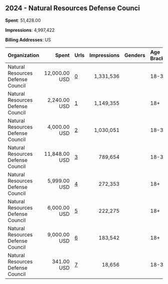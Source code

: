 ## 2024 - Natural Resources Defense Counci 
**Spent**: 51,428.00

**Impressions**: 4,997,422

**Billing Addresses**: US

|Organization|Spent|Urls|Impressions|Genders|Age Brackets|Country Codes|
|:---|---:|:---|---:|:---|:---|:---|
|Natural Resources Defense Council|12,000.00 USD|[0](https://www.snap.com/political-ads/asset/32b04d7f06c4667f52939d509717de8199193f65752215f80b48054e3e359c96?mediaType=mp4)|1,331,536||18-38|united states|
|Natural Resources Defense Council|2,240.00 USD|[1](https://www.snap.com/political-ads/asset/f4712c2daf04a4aeab97cc977712a596d1423b46c0b7e23caeeda34ccec654bc?mediaType=png)|1,149,355||18+|united states|
|Natural Resources Defense Council|4,000.00 USD|[2](https://www.snap.com/political-ads/asset/6962d91a2d4c95f09dfca58028c6cca35346f67266acaf1ca54de81fdedad2df?mediaType=mp4)|1,030,051||18-34|united states|
|Natural Resources Defense Council|11,848.00 USD|[3](https://www.snap.com/political-ads/asset/6d552e664d95bb83322a35787a7009524ee7f5fcadbd5bde4ef9b018e24abc4a?mediaType=mp4)|789,654||18-34|united states|
|Natural Resources Defense Council|5,999.00 USD|[4](https://www.snap.com/political-ads/asset/1773816c165c58cef35a97b44ba48e4e47894ec99189dd36e3c14f95a0e13ce1?mediaType=mp4)|272,353||18+|united states|
|Natural Resources Defense Council|6,000.00 USD|[5](https://www.snap.com/political-ads/asset/c06ca3264a432f3b4f957398382d82571128129ea2c22b326df8ac07acc240df?mediaType=jpg)|222,275||18+|united states|
|Natural Resources Defense Council|9,000.00 USD|[6](https://www.snap.com/political-ads/asset/dc08a5b41e867a830d6ab425a8067469ca9efe9335b434692605dc9e75459516?mediaType=mp4)|183,542||18+|united states|
|Natural Resources Defense Council|341.00 USD|[7](https://www.snap.com/political-ads/asset/0e24d6a2190d717b60f36bc26fe06d1367f7a8ccb767de2a52e336a48c2e8601?mediaType=mp4)|18,656||18-34|united states|
